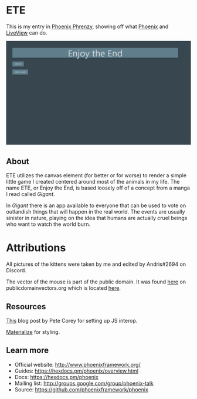 # ETE

This is my entry in [Phoenix Phrenzy](https://phoenixphrenzy.com), showing off what [Phoenix](https://phoenixframework.org/) and [LiveView](https://github.com/phoenixframework/phoenix_live_view) can do.

![ETE](assets/static/images/preview.gif "Enjoy The End")

## About
ETE utilizes the canvas element (for better or for worse) to render a simple little game
I created centered around most of the animals in my life. The name ETE, or Enjoy the End,
is based loosely off of a concept from a manga I read called *Gigant*.

In *Gigant* there is an app available to everyone that can be used to vote on outlandish
things that will happen in the real world. The events are usually sinister in nature, playing on the
idea that humans are actually cruel beings who want to watch the world burn.

# Attributions
All pictures of the kittens were taken by me and edited by Andris#2694 on Discord.

The vector of the mouse is part of the public domain. It was found [here](https://publicdomainvectors.org/en/free-clipart/Vector-drawing-of-mouse-with-pink-ears/22307.html) on publicdomainvectors.org which is located [here](https://publicdomainvectors.org/).


## Resources
[This](http://www.petecorey.com/blog/2019/09/02/animating-a-canvas-with-phoenix-liveview/) blog post by Pete Corey for setting up JS interop.

[Materialize](https://materializecss.com/) for styling.

## Learn more

  * Official website: http://www.phoenixframework.org/
  * Guides: https://hexdocs.pm/phoenix/overview.html
  * Docs: https://hexdocs.pm/phoenix
  * Mailing list: http://groups.google.com/group/phoenix-talk
  * Source: https://github.com/phoenixframework/phoenix
